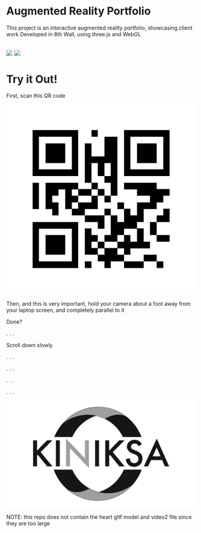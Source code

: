 # Augmented Reality Portfolio

This project is an interactive augmented reality portfolio, showcasing client work 
Developed in 8th Wall, using three.js and WebGL

![](https://media.giphy.com/media/Efgwz3mIchtdoChNuD/giphy.gif) ![](https://media.giphy.com/media/hf5oWA65MjIRjZ1eRZ/giphy.gif)
![]()
---

# Try it Out!

First, scan this QR code

![](https://github.com/likornguth/mergekiniksademo/blob/main/8code%20(15).png)


Then, and this is very important, hold your camera about a foot away from your laptop screen, and completely parallel to it

Done?

.
.
.

Scroll down slowly

.
.
.

.
.
.

.
.
.

.
.
.


![](https://github.com/likornguth/mergekiniksademo/blob/main/targetimage.jpg)

NOTE: this repo does not contain the heart gltf model and video2 file since they are too large
